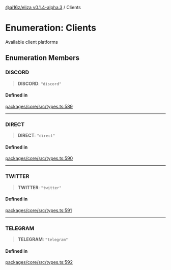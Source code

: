 [@ai16z/eliza v0.1.4-alpha.3](../index.md) / Clients

# Enumeration: Clients

Available client platforms

## Enumeration Members

### DISCORD

> **DISCORD**: `"discord"`

#### Defined in

[packages/core/src/types.ts:589](https://github.com/ai16z/eliza/blob/main/packages/core/src/types.ts#L589)

***

### DIRECT

> **DIRECT**: `"direct"`

#### Defined in

[packages/core/src/types.ts:590](https://github.com/ai16z/eliza/blob/main/packages/core/src/types.ts#L590)

***

### TWITTER

> **TWITTER**: `"twitter"`

#### Defined in

[packages/core/src/types.ts:591](https://github.com/ai16z/eliza/blob/main/packages/core/src/types.ts#L591)

***

### TELEGRAM

> **TELEGRAM**: `"telegram"`

#### Defined in

[packages/core/src/types.ts:592](https://github.com/ai16z/eliza/blob/main/packages/core/src/types.ts#L592)
